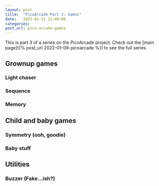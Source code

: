 ```yaml
---
layout: post
title:  "PicoArcade Part 3: Games"
date:   2022-01-12 12:00:00
categories: 
post_url: pico-arcade-games
---
```


This is part 3 of a series on the PicoArcade project. Check out the [main page]({% post_url 2022-01-09-picoarcade %}) to see the full series.

## Grownup games
### Light chaser
### Sequence
### Memory

## Child and baby games
### Symmetry (ooh, goodie)
### Baby stuff

## Utilities
### Buzzer (Fake…ish?)
